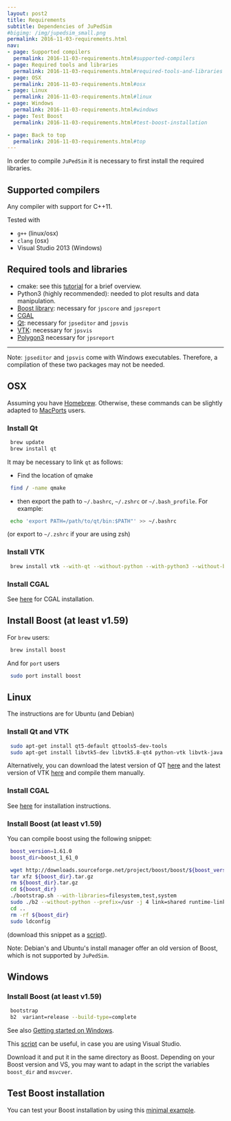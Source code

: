 ```yaml
---
layout: post2
title: Requirements
subtitle: Dependencies of JuPedSim
#bigimg: /img/jupedsim_small.png
permalink: 2016-11-03-requirements.html
nav:
- page: Supported compilers
  permalink: 2016-11-03-requirements.html#supported-compilers
- page: Required tools and libraries
  permalink: 2016-11-03-requirements.html#required-tools-and-libraries
- page: OSX
  permalink: 2016-11-03-requirements.html#osx
- page: Linux
  permalink: 2016-11-03-requirements.html#linux
- page: Windows
  permalink: 2016-11-03-requirements.html#windows
- page: Test Boost
  permalink: 2016-11-03-requirements.html#test-boost-installation

- page: Back to top
  permalink: 2016-11-03-requirements.html#top
---
```


In order to compile `JuPedSim` it is necessary to first install the required libraries.

## Supported compilers

Any compiler with support for C++11.

Tested with

- `g++` (linux/osx)
- `clang` (osx)
- Visual Studio 2013 (Windows)

## Required tools and libraries

- cmake: see this [tutorial](https://www.johnlamp.net/cmake-tutorial-1-getting-started.html) for a brief overview.
- Python3 (highly recommended): needed to plot results and data manipulation.
- [Boost library](http://www.boost.org/): necessary for `jpscore` and `jpsreport`
- [CGAL](https://www.cgal.org/)
- [Qt](https://www.qt.io/): necessary for `jpseditor` and `jpsvis`
- [VTK](http://www.vtk.org/): necessary for `jpsvis`
- [Polygon3](https://www.j-raedler.de/projects/polygon/) necessary for `jpsreport`

***

Note:
`jpseditor` and `jpsvis` come with Windows executables.
Therefore, a compilation of these two packages may not be needed.

## OSX

Assuming you have [Homebrew](http://brew.sh/). Otherwise, these commands
can be slightly adapted to [MacPorts](https://www.macports.org/) users.

### Install Qt

```bash
 brew update
 brew install qt
```

It may be necessary to link `qt` as follows:

- Find the location of qmake
```bash
 find / -name qmake
```

- then export the path to `~/.bashrc`, `~/.zshrc` or `~/.bash_profile`. For example:


```bash
 echo 'export PATH=/path/to/qt/bin:$PATH"' >> ~/.bashrc
```
(or export to `~/.zshrc` if your are using zsh)


### Install VTK

```bash
 brew install vtk --with-qt --without-python --with-python3 --without-boost  --build-from-source
```

### Install CGAL
See [here](https://www.cgal.org/download/macosx.html) for CGAL installation.


## Install Boost (at least v1.59)

For `brew` users:

```bash
 brew install boost
```

And for `port` users

```bash
 sudo port install boost
```


## Linux
The instructions are for Ubuntu (and Debian)

### Install Qt and VTK

```bash
 sudo apt-get install qt5-default qttools5-dev-tools
 sudo apt-get install libvtk5-dev libvtk5.8-qt4 python-vtk libvtk-java
```

Alternatively, you can download the latest version of QT [here](https://www.qt.io/download/)
and the latest version of VTK [here](http://www.vtk.org/download/) and compile them manually.

### Install CGAL

See [here](https://www.cgal.org/download/linux.htmlhttps://www.cgal.org/download/linux.html) for installation instructions.

### Install Boost (at least v1.59)

You can compile boost using the following snippet:

```bash
 boost_version=1.61.0
 boost_dir=boost_1_61_0

 wget http://downloads.sourceforge.net/project/boost/boost/${boost_version}/${boost_dir}.tar.gz
 tar xfz ${boost_dir}.tar.gz
 rm ${boost_dir}.tar.gz
 cd ${boost_dir}
 ./bootstrap.sh --with-libraries=filesystem,test,system
 sudo ./b2 --without-python --prefix=/usr -j 4 link=shared runtime-link=shared install
 cd ..
 rm -rf ${boost_dir}
 sudo ldconfig
```

(download this snippet as a [script](https://gitlab.version.fz-juelich.de/jupedsim/jpscore/snippets/7)).


Note: Debian's and Ubuntu's install manager offer an old version of Boost, which is not supported by `JuPedSim`.



## Windows

### Install Boost (at least v1.59)

```bash
 bootstrap
 b2  variant=release --build-type=complete
```

See also [Getting started on Windows](http://www.boost.org/doc/libs/1_65_1/more/getting_started/windows.html).

This [script](https://gitlab.version.fz-juelich.de/jupedsim/jpscore/snippets/18) can be useful, in case you are using
Visual Studio.

Download it and put it in the same directory as Boost. Depending on your Boost version and VS,
you may want to adapt in the script the variables `boost_dir` and `msvcver`.


## Test Boost installation

You can test your Boost installation by using this [minimal example](2016-11-04-boost.html).
